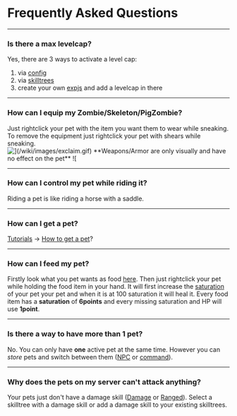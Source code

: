 # Frequently Asked Questions

----

### Is there a max levelcap?

Yes, there are 3 ways to activate a level cap:
 1.  via [config](configfile)
 2.  via [skilltrees](skilltrees)
 3.  create your own [expjs](expjs) and add a levelcap in there

----

### How can I equip my Zombie/Skeleton/PigZombie?

Just rightclick your pet with the item you want them to wear while sneaking.
To remove the equipment just rightclick your pet with shears while sneaking.
![$](/wiki/images/exclaim.gif) **Weapons/Armor are only visually and have no effect on the pet** ![$](/wiki/images/exclaim.gif)

----

### How can I control my pet while riding it?

Riding a pet is like riding a horse with a saddle.

----

### How can I get a pet?

[Tutorials](tutorials) -> [How to get a pet](tutorials/how_to_get_a_mypet)?

----

### How can I feed my pet?

Firstly look what you pet wants as food [here](mobtypes).
Then just rightclick your pet while holding the food item in your hand.
It will first increase the [saturation](hungersystem) of your pet your pet and when it is at 100 saturation it will heal it. Every food item has a **saturation** of **6points** and every missing saturation and HP will use **1point**.

----

### Is there a way to have more than 1 pet?

No. You can only have **one** active pet at the same time.
However you can *store* pets and switch between them ([NPC](plugins/npc) or [command](commands)).

----

### Why does the pets on my server can't attack anything?

Your pets just don't have a damage skill ([Damage](skills/damage) or [Ranged](skills/ranged)). Select a skilltree with a damage skill or add a damage skill to your existing skilltrees.
